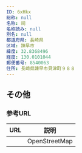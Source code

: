 ```yaml
---
ID: 6xHkx
総称: null
名称: 祠
名称読み: null
別名: null
都道府県: 長崎県
区域: 諫早市
緯度: 32.8368496
経度: 130.0101044
郵便番号: 8540063
住所: 長崎県諫早市貝津町９８８
---
```


## その他

### 参考URL

| URL | 説明          |
| --- | ------------- |
|     | OpenStreetMap |
